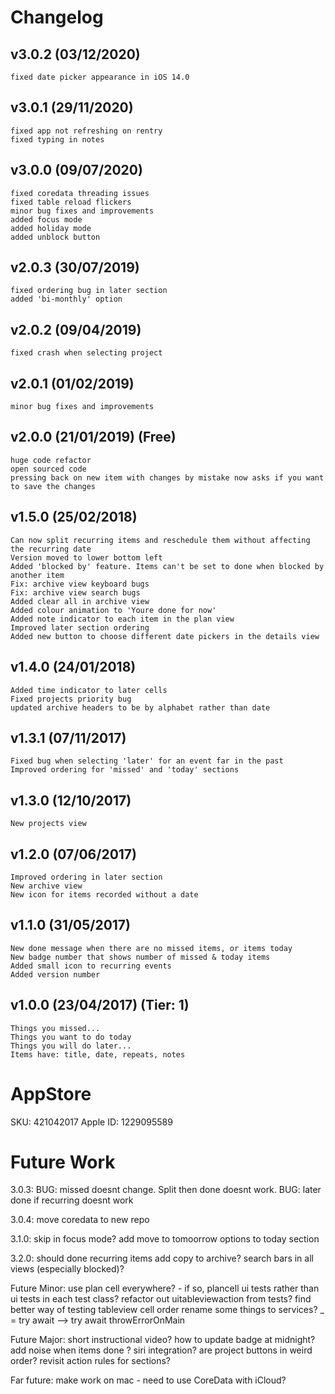 # Changelog

## v3.0.2 (03/12/2020)
    fixed date picker appearance in iOS 14.0

## v3.0.1 (29/11/2020)
    fixed app not refreshing on rentry
    fixed typing in notes

## v3.0.0 (09/07/2020)
    fixed coredata threading issues
    fixed table reload flickers
    minor bug fixes and improvements
    added focus mode
    added holiday mode
    added unblock button 

## v2.0.3 (30/07/2019)
    fixed ordering bug in later section
    added 'bi-monthly' option

## v2.0.2 (09/04/2019)
    fixed crash when selecting project

## v2.0.1 (01/02/2019)
    minor bug fixes and improvements

## v2.0.0 (21/01/2019) (Free)
    huge code refactor
    open sourced code
    pressing back on new item with changes by mistake now asks if you want to save the changes

## v1.5.0 (25/02/2018)
    Can now split recurring items and reschedule them without affecting the recurring date
    Version moved to lower bottom left
    Added 'blocked by' feature. Items can't be set to done when blocked by another item
    Fix: archive view keyboard bugs
    Fix: archive view search bugs
    Added clear all in archive view
    Added colour animation to 'Youre done for now'
    Added note indicator to each item in the plan view
    Improved later section ordering
    Added new button to choose different date pickers in the details view

## v1.4.0 (24/01/2018)
    Added time indicator to later cells
    Fixed projects priority bug
    updated archive headers to be by alphabet rather than date

## v1.3.1 (07/11/2017)
    Fixed bug when selecting 'later' for an event far in the past
    Improved ordering for 'missed' and 'today' sections

## v1.3.0 (12/10/2017)
    New projects view

## v1.2.0 (07/06/2017)
    Improved ordering in later section
    New archive view
    New icon for items recorded without a date

## v1.1.0 (31/05/2017)
    New done message when there are no missed items, or items today
    New badge number that shows number of missed & today items
    Added small icon to recurring events
    Added version number

## v1.0.0 (23/04/2017) (Tier: 1)
    Things you missed...
    Things you want to do today
    Things you will do later...
    Items have: title, date, repeats, notes

# AppStore

SKU: 421042017
Apple ID: 1229095589

# Future Work

3.0.3:
BUG: missed doesnt change. Split then done doesnt work.
BUG: later done if recurring doesnt work

3.0.4:
move coredata to new repo

3.1.0:
skip in focus mode?
add move to tomoorrow options to today section

3.2.0:
should done recurring items add copy to archive?
search bars in all views (especially blocked)?

Future Minor:
use plan cell everywhere?
    - if so, plancell ui tests rather than ui tests in each test class?
refactor out uitableviewaction from tests?
find better way of testing tableview cell order
rename some things to services? 
_ = try await --> try await
throwErrorOnMain

Future Major:
short instructional video?
how to update badge at midnight?
add noise when items done ?
siri integration?
are project buttons in weird order?
revisit action rules for sections?

Far future:
make work on mac - need to use CoreData with iCloud?
